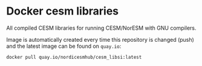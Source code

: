 # Docker cesm libraries

All compiled CESM libraries for running CESM/NorESM with GNU compilers.

Image is automatically created every time this repository is changed (push) and the latest image can be found on `quay.io`:

```
docker pull quay.io/nordicesmhub/cesm_libsi:latest
```


